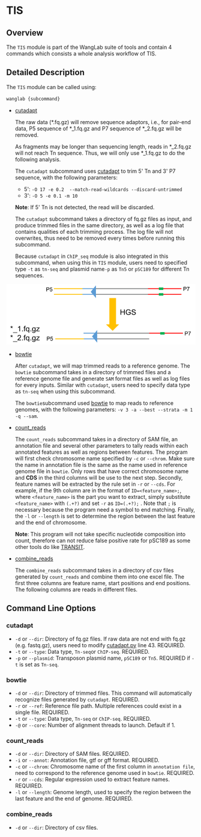 # TIS

## Overview

The `TIS` module is part of the WangLab suite of tools and contain 4 commands which consists a whole analysis workflow of TIS.

## Detailed Description

The `TIS` module can be called using:

```bash
wanglab {subcommand}
```

- [cutadapt](#cutadapt)

  The raw data (*.fq.gz) will remove sequence adaptors, i.e., for pair-end data, P5 sequence of \*\_1.fq.gz and P7 sequence of \*\_2.fq.gz will be removed.

  As fragments may be longer than sequencing length, reads in \*\_2.fq.gz will not reach Tn sequence. Thus, we will only use \*\_1.fq.gz to do the following analysis.

  The `cutadapt` subcommand uses [cutadapt](https://cutadapt.readthedocs.io/en/stable/) to trim 5' Tn and 3' P7 sequence, with the following parameters: 

  - 5': `-O 17 -e 0.2  --match-read-wildcards --discard-untrimmed`
  - 3': `-O 5 -e 0.1 -m 10`

  **Note**: If 5' Tn is not detected, the read will be discarded.

  The `cutadapt` subcommand takes a directory of fq.gz files as input, and produce trimmed files in the same directory, as well as a log file that contains qualities of each trimming process. The log file will not overwrites, thus need to be removed every times before running this subcommand.

  Because `cutadapt` in `ChIP_seq` module is also integrated in this subcommand, when using this in `TIS` module, users need to specified type `-t` as `tn-seq` and plasmid name`-p` as `Tn5` or `pSC189` for different Tn sequences.

![TIS_raw_data](./TIS_raw_data.png)

- [bowtie](#bowtie)

  After `cutadapt`, we will map trimmed reads to a reference genome. The `bowtie` subcommand takes in a directory of trimmed files and a reference genome file and generate `SAM` format files as well as log files for every inputs. Similar with `cutadapt`, users need to specify data type as `tn-seq` when using this subcommand.

  The `bowtie`subcommand used [bowtie](https://bowtie-bio.sourceforge.net/index.shtml) to map reads to reference genomes, with the following parameters: `-v 3 -a --best --strata -m 1 -q --sam`.

- [count_reads](#count_reads)

  The `count_reads` subcommand takes in a directory of SAM file, an annotation file and several other parameters to tally reads within each annotated features as well as regions between features. The program will first check chromosome name specified by `-c` or `--chrom`. Make sure the name in annotation file is the same as the name used in reference genome file in `bowtie`. Only rows that have correct chromosome name and **CDS** in the third columns will be use to the next step. Secondly, feature names will be extracted by the rule set in `-r` or `--cds`. For example, if the 9th column are in the format of `ID=<feature_name>;`, where `<feature_name>` is the part you want to extract, simply substitute `<feature_name>` with `(.+?)` and set `-r` as `ID=(.+?);` . Note that `;` is necessary because the program need a symbol to end matching. Finally, the `-l` or `--length` is set to determine the region between the last feature and the end of chromosome. 

  **Note**: This program will not take specific nucleotide composition into count, therefore can not reduce false positive rate for pSC189 as some other tools do like [TRANSIT](https://github.com/mad-lab/transit).

- [combine_reads](#combine_reads)

  The `combine_reads` subcommand takes in a directory of csv files generated by `count_reads` and combine them into one excel file. The first three columns are feature name, start positions and end positions. The following columns are reads in different files.



## Command Line Options

### cutadapt

- `-d` or `--dir`: Directory of fq.gz files. If raw data are not end with fq.gz (e.g. fastq.gz), users need to modify [cutadapt.py](../WangLab/TIS/cutadapt.py) line 43. REQUIRED.
- `-t` or `--type`: Data type, `Tn-seq`or `ChIP-seq`. REQUIRED.
- `-p` or `--plasmid`: Transposon plasmid name, `pSC189` or `Tn5`. REQUIRED if `-t` is set as `Tn-seq`.

### bowtie

- `-d` or `--dir`: Directory of trimmed files. This command will automatically recognize files generated by `cutadapt`. REQUIRED.
- `-r` or `--ref`: Reference file path. Multiple references could exist in a single file. REQUIRED.
- `-t` or `--type`: Data type, `Tn-seq` or `ChIP-seq`. REQUIRED.
- `-@` or `--core`: Number of alignment threads to launch. Default if 1.

### count_reads

- `-d` or `--dir`: Directory of SAM files. REQUIRED.
- `-i` or `--annot`: Annotation file, gtf or gff format. REQUIRED.
- `-c` or `--chrom`: Chromosome name of the first column in `annotation file`, need to correspond to the reference genome used in `bowtie`. REQUIRED.
- `-r` or `--cds`: Regular expression used to extract feature names. REQUIRED.
- `-l` or `--length`: Genome length, used to specify the region between the last feature and the end of genome. REQUIRED.

### combine_reads

- `-d` or `--dir`: Directory of csv files.